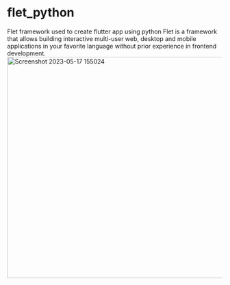 # flet_python
Flet framework used to create flutter app using python
Flet is a framework that allows building interactive multi-user web, desktop and mobile applications in your favorite language without prior experience in frontend development.
<img width="518" alt="Screenshot 2023-05-17 155024" src="https://github.com/gaseer/flet_python/assets/85013312/9be7adf3-6c3b-4a99-b0c6-f8733bbca4a7">
